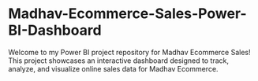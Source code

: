 # Madhav-Ecommerce-Sales-Power-BI-Dashboard
Welcome to my Power BI project repository for Madhav Ecommerce Sales! This project showcases an interactive dashboard designed to track, analyze, and visualize online sales data for Madhav Ecommerce.
